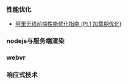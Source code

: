 ### 性能优化

- [阿里无线前端性能优化指南 (Pt.1 加载期优化)](https://github.com/amfe/article/issues/1)

### nodejs与服务端渲染

### webvr

### 响应式技术
